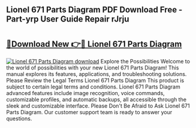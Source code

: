 ## Lionel 671 Parts Diagram PDF Download Free - Part-yrp User Guide Repair rJrju

# <h2><a href="http://dfto6pn.blite.top/?on=Lionel+671+Parts+Diagram">🔗Download New 👉🔴 Lionel 671 Parts Diagram</a></h2>

[![Lionel 671 Parts Diagram download](https://i.imgur.com/lujVjoI.png)](http://dfto6pn.blite.top/?on=Lionel+671+Parts+Diagram)
Explore the Possibilities Welcome to the world of possibilities with your new Lionel 671 Parts Diagram! This manual explores its features, applications, and troubleshooting solutions. Please Review the Legal Terms Lionel 671 Parts Diagram This product is subject to certain legal terms and conditions. Lionel 671 Parts Diagram advanced features include image recognition, voice commands, customizable profiles, and automatic backups, all accessible through the sleek and customizable interface. Please Don't Be Afraid to Ask Lionel 671 Parts Diagram. Our customer support team is ready to answer your questions.
